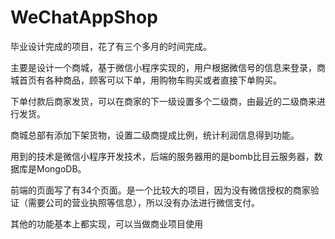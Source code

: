 # WeChatAppShop

毕业设计完成的项目，花了有三个多月的时间完成。

主要是设计一个商城，基于微信小程序实现的，用户根据微信号的信息来登录，商城首页有各种商品，顾客可以下单，用购物车购买或者直接下单购买。

下单付款后商家发货，可以在商家的下一级设置多个二级商，由最近的二级商来进行发货。

商城总部有添加下架货物，设置二级商提成比例，统计利润信息得到功能。

用到的技术是微信小程序开发技术，后端的服务器用的是bomb比目云服务器，数据库是MongoDB。

前端的页面写了有34个页面。是一个比较大的项目，因为没有微信授权的商家验证（需要公司的营业执照等信息），所以没有办法进行微信支付。

其他的功能基本上都实现，可以当做商业项目使用
